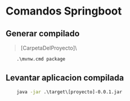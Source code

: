 # Comandos Springboot

## Generar compilado

> [CarpetaDelProyecto]\

~~~cmd
    .\mvnw.cmd package
~~~

## Levantar aplicacion compilada  

~~~cmd
    java -jar .\target\[proyecto]-0.0.1.jar
~~~
